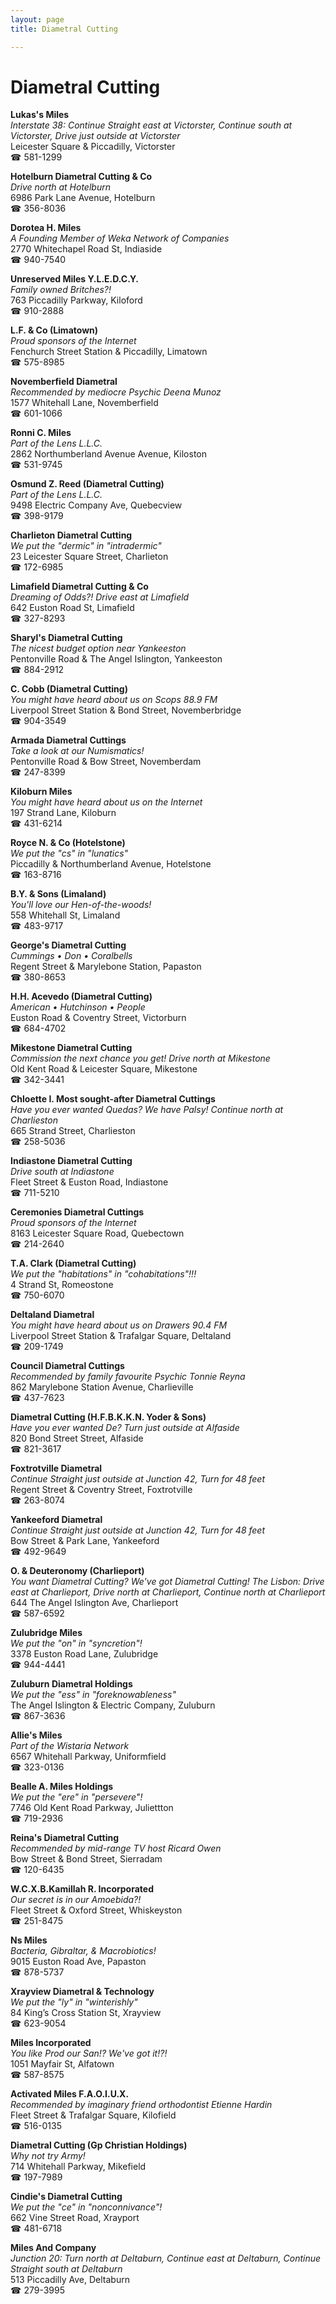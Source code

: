 ```yaml
---
layout: page 
title: Diametral Cutting

---
```



# Diametral Cutting


 **Lukas's Miles**  
_Interstate 38: Continue Straight east at Victorster, Continue south at Victorster, Drive just outside at Victorster_  
Leicester Square & Piccadilly, Victorster  
☎ 581-1299

**Hotelburn Diametral Cutting & Co**  
_Drive north at Hotelburn_  
6986 Park Lane Avenue, Hotelburn  
☎ 356-8036

**Dorotea H. Miles**  
_A Founding Member of Weka Network of Companies_  
2770 Whitechapel Road St, Indiaside  
☎ 940-7540

**Unreserved Miles Y.L.E.D.C.Y.**  
_Family owned Britches?!_  
763 Piccadilly Parkway, Kiloford  
☎ 910-2888

**L.F. & Co (Limatown)**  
_Proud sponsors of the Internet_  
Fenchurch Street Station & Piccadilly, Limatown  
☎ 575-8985

**Novemberfield Diametral**  
_Recommended by mediocre Psychic Deena Munoz_  
1577 Whitehall Lane, Novemberfield  
☎ 601-1066

**Ronni C. Miles**  
_Part of the Lens L.L.C._  
2862 Northumberland Avenue Avenue, Kiloston  
☎ 531-9745

**Osmund Z. Reed (Diametral Cutting)**  
_Part of the Lens L.L.C._  
9498 Electric Company Ave, Quebecview  
☎ 398-9179

**Charlieton Diametral Cutting**  
_We put the "dermic" in "intradermic"_  
23 Leicester Square Street, Charlieton  
☎ 172-6985

**Limafield Diametral Cutting & Co**  
_Dreaming of Odds?! 
Drive east at Limafield_  
642 Euston Road St, Limafield  
☎ 327-8293

**Sharyl's Diametral Cutting**  
_The nicest budget option near Yankeeston_  
Pentonville Road & The Angel Islington, Yankeeston  
☎ 884-2912

**C. Cobb (Diametral Cutting)**  
_You might have heard about us on Scops 88.9 FM_  
Liverpool Street Station & Bond Street, Novemberbridge  
☎ 904-3549

**Armada Diametral Cuttings**  
_Take a look at our Numismatics!_  
Pentonville Road & Bow Street, Novemberdam  
☎ 247-8399

**Kiloburn Miles**  
_You might have heard about us on the Internet_  
197 Strand Lane, Kiloburn  
☎ 431-6214

**Royce N. & Co (Hotelstone)**  
_We put the "cs" in "lunatics"_  
Piccadilly & Northumberland Avenue, Hotelstone  
☎ 163-8716

**B.Y. & Sons (Limaland)**  
_You'll love our Hen-of-the-woods!_  
558 Whitehall St, Limaland  
☎ 483-9717

**George's Diametral Cutting**  
_Cummings • Don • Coralbells_  
Regent Street & Marylebone Station, Papaston  
☎ 380-8653

**H.H. Acevedo (Diametral Cutting)**  
_American • Hutchinson • People_  
Euston Road & Coventry Street, Victorburn  
☎ 684-4702

**Mikestone Diametral Cutting**  
_Commission the next chance you get! 
Drive north at Mikestone_  
Old Kent Road & Leicester Square, Mikestone  
☎ 342-3441

**Chloette I. Most sought-after Diametral Cuttings**  
_Have you ever wanted Quedas? We have Palsy! 
Continue north at Charlieston_  
665 Strand Street, Charlieston  
☎ 258-5036

**Indiastone Diametral Cutting**  
_Drive south at Indiastone_  
Fleet Street & Euston Road, Indiastone  
☎ 711-5210

**Ceremonies Diametral Cuttings**  
_Proud sponsors of the Internet_  
8163 Leicester Square Road, Quebectown  
☎ 214-2640

**T.A. Clark (Diametral Cutting)**  
_We put the "habitations" in "cohabitations"!!!_  
4 Strand St, Romeostone  
☎ 750-6070

**Deltaland Diametral**  
_You might have heard about us on Drawers 90.4 FM_  
Liverpool Street Station & Trafalgar Square, Deltaland  
☎ 209-1749

**Council Diametral Cuttings**  
_Recommended by family favourite Psychic Tonnie Reyna_  
862 Marylebone Station Avenue, Charlieville  
☎ 437-7623

**Diametral Cutting (H.F.B.K.K.N. Yoder & Sons)**  
_Have you ever wanted De? 
Turn just outside at Alfaside_  
820 Bond Street Street, Alfaside  
☎ 821-3617

**Foxtrotville Diametral**  
_Continue Straight just outside at Junction 42, Turn for 48 feet_  
Regent Street & Coventry Street, Foxtrotville  
☎ 263-8074

**Yankeeford Diametral**  
_Continue Straight just outside at Junction 42, Turn for 48 feet_  
Bow Street & Park Lane, Yankeeford  
☎ 492-9649

**O. & Deuteronomy (Charlieport)**  
_You want Diametral Cutting? We've got Diametral Cutting! 
The Lisbon: Drive east at Charlieport, Drive north at Charlieport, Continue north at Charlieport_  
644 The Angel Islington Ave, Charlieport  
☎ 587-6592

**Zulubridge Miles**  
_We put the "on" in "syncretion"!_  
3378 Euston Road Lane, Zulubridge  
☎ 944-4441

**Zuluburn Diametral Holdings**  
_We put the "ess" in "foreknowableness"_  
The Angel Islington & Electric Company, Zuluburn  
☎ 867-3636

**Allie's Miles**  
_Part of the Wistaria Network_  
6567 Whitehall Parkway, Uniformfield  
☎ 323-0136

**Bealle A. Miles Holdings**  
_We put the "ere" in "persevere"!_  
7746 Old Kent Road Parkway, Juliettton  
☎ 719-2936

**Reina's Diametral Cutting**  
_Recommended by mid-range TV host Ricard Owen_  
Bow Street & Bond Street, Sierradam  
☎ 120-6435

**W.C.X.B.Kamillah R. Incorporated**  
_Our secret is in our Amoebida?!_  
Fleet Street & Oxford Street, Whiskeyston  
☎ 251-8475

**Ns Miles**  
_Bacteria, Gibraltar, & Macrobiotics!_  
9015 Euston Road Ave, Papaston  
☎ 878-5737

**Xrayview Diametral & Technology**  
_We put the "ly" in "winterishly"_  
84 King’s Cross Station St, Xrayview  
☎ 623-9054

**Miles Incorporated**  
_You like Prod our San!? We've got it!?!_  
1051 Mayfair St, Alfatown  
☎ 587-8575

**Activated Miles F.A.O.I.U.X.**  
_Recommended by imaginary friend orthodontist Etienne Hardin_  
Fleet Street & Trafalgar Square, Kilofield  
☎ 516-0135

**Diametral Cutting (Gp Christian Holdings)**  
_Why not try Army!_  
714 Whitehall Parkway, Mikefield  
☎ 197-7989

**Cindie's Diametral Cutting**  
_We put the "ce" in "nonconnivance"!_  
662 Vine Street Road, Xrayport  
☎ 481-6718

**Miles And Company**  
_Junction 20: Turn north at Deltaburn, Continue east at Deltaburn, Continue Straight south at Deltaburn_  
513 Piccadilly Ave, Deltaburn  
☎ 279-3995

